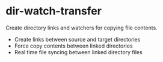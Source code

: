 # dir-watch-transfer
Create directory links and watchers for copying file contents.

- Create links between source and target directories
- Force copy contents between linked directories
- Real time file syncing between linked directory files
